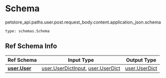 # Schema
petstore_api.paths.user.post.request_body.content.application_json.schema
```
type: schemas.Schema
```

## Ref Schema Info
Ref Schema | Input Type | Output Type
---------- | ---------- | -----------
[**user.User**](../../../../../../components/schema/user.md) | [user.UserDictInput](../../../../../../components/schema/user.md#userdictinput), [user.UserDict](../../../../../../components/schema/user.md#userdict) | [user.UserDict](../../../../../../components/schema/user.md#userdict)
